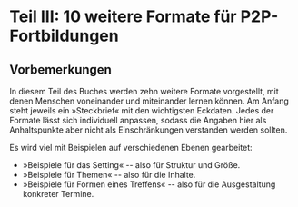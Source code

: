 # Teil III: 10 weitere Formate für P2P-Fortbildungen

## Vorbemerkungen

In diesem Teil des Buches werden zehn weitere Formate vorgestellt, mit
denen Menschen voneinander und miteinander lernen können. Am Anfang
steht jeweils ein »Steckbrief« mit den wichtigsten Eckdaten. Jedes der
Formate lässt sich individuell anpassen, sodass die Angaben hier als
Anhaltspunkte aber nicht als Einschränkungen verstanden werden sollten.

Es wird viel mit Beispielen auf verschiedenen Ebenen gearbeitet:

- »Beispiele für das Setting« -- also für Struktur und Größe.
- »Beispiele für Themen« -- also für die Inhalte.
- »Beispiele für Formen eines Treffens« -- also für die Ausgestaltung konkreter Termine.
